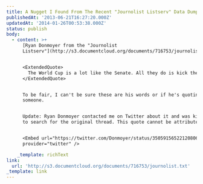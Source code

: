 ```yaml
---
title: A Nugget I Found From The Recent "Journolist Listserv" Data Dump
publishedAt: '2013-06-21T16:27:20.000Z'
updatedAt: '2014-01-26T00:53:38.000Z'
status: publish
body:
  - content: >+
      [Ryan Donmoyer from the "Journolist
      Listserv"](http://s3.documentcloud.org/documents/716753/journolist.txt):


      <ExtendedQuote>
        The World Cup is a lot like the Senate. All they do is kick the ball around but nothing ever happens and no one who watches knows what the hell is going on.
      </ExtendedQuote>


      To be fair, I can't be sure these are his words or if he's quoting
      someone.


      Update: Ryan Donmoyer contacted me on Twitter about it and was kind enough
      to search for the original thread. This quote cannot be attributed to him:


      <Embed url="https://twitter.com/Donmoyer/status/350591565221208064"
      provider="twitter" />

    _template: richText
link:
  url: 'http://s3.documentcloud.org/documents/716753/journolist.txt'
_template: link
---
```


